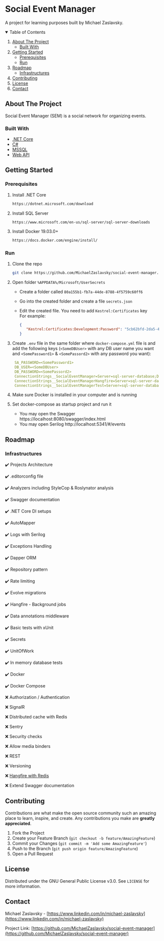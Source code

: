 # Social Event Manager
A project for learning purposes built by Michael Zaslavsky.

<!-- TABLE OF CONTENTS -->
<details open="open">
  <summary>Table of Contents</summary>
  <ol>
    <li>
      <a href="#about-the-project">About The Project</a>
      <ul>
        <li><a href="#built-with">Built With</a></li>
      </ul>
    </li>
    <li>
      <a href="#getting-started">Getting Started</a>
      <ul>
        <li><a href="#prerequisites">Prerequisites</a></li>
        <li><a href="#run">Run</a></li>
      </ul>
    </li>
    <li>
      <a href="#roadmap">Roadmap</a>
      <ul>
        <li><a href="#infrastructures">Infrastructures</a></li>
      </ul>
    </li>
    <li><a href="#contributing">Contributing</a></li>
    <li><a href="#license">License</a></li>
    <li><a href="#contact">Contact</a></li>
  </ol>
</details>



<!-- ABOUT THE PROJECT -->
## About The Project

Social Event Manager (SEM) is a social network for organizing events.

### Built With

* [.NET Core](https://en.wikipedia.org/wiki/.NET_Core)
* [C#](https://en.wikipedia.org/wiki/C_Sharp_(programming_language))
* [MSSQL](https://en.wikipedia.org/wiki/Microsoft_SQL_Server)
* [Web API](https://en.wikipedia.org/wiki/Web_API)



<!-- GETTING STARTED -->
## Getting Started

### Prerequisites

1. Install .NET Core
   ```sh
   https://dotnet.microsoft.com/download
   ```
2. Install SQL Server
   ```sh
   https://www.microsoft.com/en-us/sql-server/sql-server-downloads
   ```
3. Install Docker 19.03.0+
   ```sh
   https://docs.docker.com/engine/install/
   ```

### Run

1. Clone the repo
   ```sh
   git clone https://github.com/MichaelZaslavsky/social-event-manager.git
   ```
2. Open folder `%APPDATA%/Microsoft/UserSecrets`
   - Create a folder called `80a155b1-fb7a-44de-8788-4f5759c60ff6`
   - Go into the created folder and create a file `secrets.json`
   - Edit the created file. You need to add `Kestrel:Certificates` key \
	 For example:
	
	 ```json
	 {
		"Kestrel:Certificates:Development:Password": "5cb62bfd-2da5-44f2-964f-d2b0c9af935d"
	 }
	 ```
		
3. Create `.env` file in the same folder where `docker-compose.yml` file is and add the following keys
   (`<SomeDBUser>` with any DB user name you want and `<SomePassword1>` & `<SomePassord2>` with any password you want):
   ```yml
	SA_PASSWORD=<SomePassword1>
	DB_USER=<SomeDBUser>
	DB_PASSWORD=<SomePassord2>
	ConnectionStrings__SocialEventManager=Server=sql-server-database;Database=SocialEventManager;User Id=db_admin;Password=${DB_ADMIN_PASSWORD}
	ConnectionStrings__SocialEventManagerHangfire=Server=sql-server-database;Database=SocialEventManagerHangfire;User Id=db_admin;Password=${DB_ADMIN_PASSWORD}
	ConnectionStrings__SocialEventManagerTest=Server=sql-server-database;Database=SocialEventManagerTest;User Id=sa;Password=${SA_PASSWORD}
   ```
   
4. Make sure Docker is installed in your computer and is running
4. Set docker-compose as startup project and run it
   - You may open the Swagger https://localhost:8080/swagger/index.html
   - You may open Serilog http://localhost:5341/#/events


<!-- ROADMAP -->
## Roadmap

### Infrastructures
✔️ Projects Architecture

✔️ .editorconfig file

✔️ Analyzers including StyleCop & Roslynator analysis

✔️ Swagger documentation

✔️ .NET Core DI setups

✔️ AutoMapper

✔️ Logs with Serilog

✔️ Exceptions Handling

✔️ Dapper ORM

✔️ Repository pattern

✔️ Rate limiting

✔️ Evolve migrations

✔️ Hangfire - Background jobs

✔️ Data annotations middleware

✔️ Basic tests with xUnit

✔️ Secrets

✔️ UnitOfWork

✔️ In memory database tests

✔️ Docker

✔️ Docker Compose

❌ Authorization / Authentication

❌ SignalR

❌ Distributed cache with Redis

❌ Sentry

❌ Security checks

❌ Allow media binders

❌ REST

❌ Versioning

❌ [Hangfire with Redis](https://github.com/marcoCasamento/Hangfire.Redis.StackExchange)

❌ Extend Swagger documentation




<!-- CONTRIBUTING -->
## Contributing

Contributions are what make the open source community such an amazing place to learn, inspire, and create. Any contributions you make are **greatly appreciated**.

1. Fork the Project
2. Create your Feature Branch (`git checkout -b feature/AmazingFeature`)
3. Commit your Changes (`git commit -m 'Add some AmazingFeature'`)
4. Push to the Branch (`git push origin feature/AmazingFeature`)
5. Open a Pull Request



<!-- LICENSE -->
## License

Distributed under the GNU General Public License v3.0. See `LICENSE` for more information.



<!-- CONTACT -->
## Contact

Michael Zaslavsky - [https://www.linkedin.com/in/michael-zaslavsky](https://www.linkedin.com/in/michael-zaslavsky)

Project Link: [https://github.com/MichaelZaslavsky/social-event-manager](https://github.com/MichaelZaslavsky/social-event-manager)
